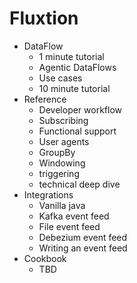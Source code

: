 # Fluxtion

- DataFlow
    - 1 minute tutorial
    - Agentic DataFlows
    - Use cases
    - 10 minute tutorial
- Reference
    - Developer workflow
    - Subscribing
    - Functional support
    - User agents
    - GroupBy
    - Windowing
    - triggering
    - technical deep dive
- Integrations
    - Vanilla java
    - Kafka event feed
    - File event feed
    - Debezium event feed
    - Writing an event feed
- Cookbook
    - TBD